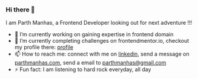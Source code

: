 ### Hi there 👋

I am Parth Manhas, a Frontend Developer looking out for next adventure !!!

- 🔭 I’m currently working on gaining expertise in frontend domain
- 🌱 I’m currently completing challenges on frontendmentor.io, checkout my profile there: [profile](https://www.frontendmentor.io/profile/parthmanhas)
- 📫 How to reach me: connect with me on [linkedin](https://www.linkedin.com/in/parthmanhas/), send a message on [parthmanhas.com](parthmanhas.com), send a email to parthmanhas@gmail.com
- ⚡ Fun fact: I am listening to hard rock everyday, all day
